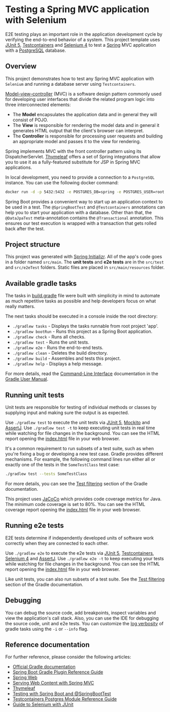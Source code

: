 # Testing a Spring MVC application with Selenium

E2E testing plays an important role in the application development cycle by verifying the end-to-end behavior of a system.
This project template uses [JUnit 5](https://junit.org/junit5/), [Testcontainers](https://www.testcontainers.org/) and [Selenium 4](https://www.selenium.dev/) to test a [Spring](https://spring.io/) MVC application with a [PostgreSQL](https://www.postgresql.org/) database.

## Overview

This project demonstrates how to test any Spring MVC application with `Selenium` and running a database server using `Testcontainers`.

[Model–view–controller](https://en.wikipedia.org/wiki/Model%E2%80%93view%E2%80%93controller) (MVC) is a software design pattern commonly used for developing user interfaces that divide the related program logic into three interconnected elements:

- The **Model** encapsulates the application data and in general they will consist of POJO.
- The **View** is responsible for rendering the model data and in general it generates HTML output that the client's browser can interpret.
- The **Controller** is responsible for processing user requests and building an appropriate model and passes it to the view for rendering.

Spring implements MVC with the front controller pattern using its DispatcherServlet.
[Thymeleaf](https://www.thymeleaf.org/) offers a set of Spring integrations that allow you to use it as a fully-featured substitute for JSP in Spring MVC applications.

In local development, you need to provide a connection to a `PostgreSQL` instance.
You can use the following docker command:

```bash
docker run -d -p 5432:5432 -e POSTGRES_DB=spring -e POSTGRES_USER=root -e POSTGRES_PASSWORD=secret postgres
```

Spring Boot provides a convenient way to start up an application context to be used in a test.
The `@SpringBootTest` and `@Testcontainers` annotations can help you to start your application with a database.
Other than that, the `@DataJpaTest` meta-annotation contains the `@Transactional` annotation.
This ensures our test execution is wrapped with a transaction that gets rolled back after the test.

## Project structure

This project was generated with [Spring Initializr](https://start.spring.io/).
All of the app's code goes in a folder named `src/main`.
The **unit tests** and **e2e tests** are in the `src/test` and `src/e2eTest` folders.
Static files are placed in `src/main/resources` folder.

## Available gradle tasks

The tasks in [build.gradle](build.gradle) file were built with simplicity in mind to automate as much repetitive tasks as possible and help developers focus on what really matters.

The next tasks should be executed in a console inside the root directory:

- `./gradlew tasks` - Displays the tasks runnable from root project 'app'.
- `./gradlew bootRun` - Runs this project as a Spring Boot application.
- `./gradlew check` - Runs all checks.
- `./gradlew test` - Runs the unit tests.
- `./gradlew e2e` - Runs the end-to-end tests.
- `./gradlew clean` - Deletes the build directory.
- `./gradlew build` - Assembles and tests this project.
- `./gradlew help` - Displays a help message.

For more details, read the [Command-Line Interface](https://docs.gradle.org/current/userguide/command_line_interface.html) documentation in the [Gradle User Manual](https://docs.gradle.org/current/userguide/userguide.html).

## Running unit tests

Unit tests are responsible for testing of individual methods or classes by supplying input and making sure the output is as expected.

Use `./gradlew test` to execute the unit tests via [JUnit 5](https://junit.org/junit5/), [Mockito](https://site.mockito.org/) and [AssertJ](https://assertj.github.io/doc/).
Use `./gradlew test -t` to keep executing unit tests in real time while watching for file changes in the background.
You can see the HTML report opening the [index.html](build/reports/tests/test/index.html) file in your web browser.

It's a common requirement to run subsets of a test suite, such as when you're fixing a bug or developing a new test case.
Gradle provides different mechanisms.
For example, the following command lines run either all or exactly one of the tests in the `SomeTestClass` test case:

```bash
./gradlew test --tests SomeTestClass
```

For more details, you can see the [Test filtering](https://docs.gradle.org/current/userguide/java_testing.html#test_filtering) section of the Gradle documentation.

This project uses [JaCoCo](https://www.eclemma.org/jacoco/) which provides code coverage metrics for Java.
The minimum code coverage is set to 80%.
You can see the HTML coverage report opening the [index.html](build/reports/jacoco/test/html/index.html) file in your web browser.

## Running e2e tests

E2E tests determine if independently developed units of software work correctly when they are connected to each other.

Use `./gradlew e2e` to execute the e2e tests via [JUnit 5](https://junit.org/junit5/), [Testcontainers](https://www.testcontainers.org/), [Selenium 4](https://www.selenium.dev/) and [AssertJ](https://assertj.github.io/doc/).
Use `./gradlew e2e -t` to keep executing your tests while watching for file changes in the background.
You can see the HTML report opening the [index.html](build/reports/tests/e2e/index.html) file in your web browser.

Like unit tests, you can also run subsets of a test suite.
See the [Test filtering](https://docs.gradle.org/current/userguide/java_testing.html#test_filtering) section of the Gradle documentation.

## Debugging

You can debug the source code, add breakpoints, inspect variables and view the application's call stack.
Also, you can use the IDE for debugging the source code, unit and e2e tests.
You can customize the [log verbosity](https://docs.gradle.org/current/userguide/logging.html#logging) of gradle tasks using the `-i` or `--info` flag.

## Reference documentation

For further reference, please consider the following articles:

- [Official Gradle documentation](https://docs.gradle.org)
- [Spring Boot Gradle Plugin Reference Guide](https://docs.spring.io/spring-boot/docs/2.5.5/gradle-plugin/reference/html/)
- [Spring Web](https://docs.spring.io/spring-boot/docs/2.6.2/reference/htmlsingle/#boot-features-developing-web-applications)
- [Serving Web Content with Spring MVC](https://spring.io/guides/gs/serving-web-content/)
- [Thymeleaf](https://docs.spring.io/spring-boot/docs/2.6.2/reference/htmlsingle/#boot-features-spring-mvc-template-engines)
- [Testing with Spring Boot and @SpringBootTest](https://reflectoring.io/spring-boot-test/)
- [Testcontainers Postgres Module Reference Guide](https://www.testcontainers.org/modules/databases/postgres/)
- [Guide to Selenium with JUnit](https://www.baeldung.com/java-selenium-with-junit-and-testng)
